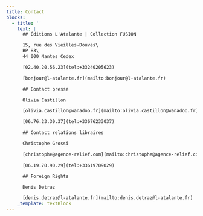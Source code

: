 ```yaml
---
title: Contact
blocks:
  - title: ''
    text: |
      ## Éditions L'Atalante | Collection FUSION

      15, rue des Vieilles-Douves\
      BP 83\
      44 000 Nantes Cedex

      [02.40.20.56.23](tel:+33240205623)

      [bonjour@l-atalante.fr](mailto:bonjour@l-atalante.fr)

      ## Contact presse

      Olivia Castillon

      [olivia.castillon@wanadoo.fr](mailto:olivia.castillon@wanadoo.fr)

      [06.76.23.30.37](tel:+33676233037)

      ## Contact relations libraires

      Christophe Grossi

      [christophe@agence-relief.com](mailto:christophe@agence-relief.com)

      [06.19.70.90.29](tel:+33619709029)

      ## Foreign Rights

      Denis Detraz

      [denis.detraz@l-atalante.fr](mailto:denis.detraz@l-atalante.fr)
    _template: textBlock
---
```



